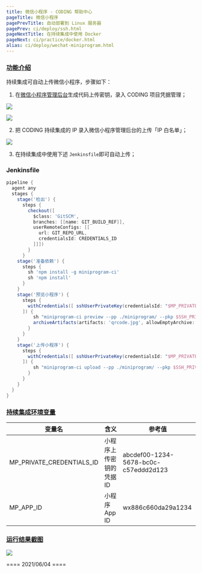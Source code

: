 ```yaml
---
title: 微信小程序 - CODING 帮助中心
pageTitle: 微信小程序
pagePrevTitle: 自动部署到 Linux 服务器
pagePrev: ci/deploy/ssh.html
pageNextTitle: 在持续集成中使用 Docker
pageNext: ci/practice/docker.html
alias: ci/deploy/wechat-miniprogram.html
---
```


### [功能介绍](#intro)

持续集成可自动上传微信小程序，步骤如下：

1.  在[微信小程序管理后台](https://mp.weixin.qq.com/wxamp/home/guide)生成代码上传密钥，录入 CODING 项目凭据管理；

![](https://help-assets.codehub.cn/enterprise/20210604180023.png)

![](https://help-assets.codehub.cn/enterprise/20210604180141.png)

2.  把 CODING 持续集成的 IP 录入微信小程序管理后台的上传「IP 白名单」；

![](https://help-assets.codehub.cn/enterprise/20210604180246.png)

3.  在持续集成中使用下述 `Jenkinsfile`即可自动上传；

### Jenkinsfile

```groovy
pipeline {
  agent any
  stages {
    stage('检出') {
      steps {
        checkout([
          $class: 'GitSCM',
          branches: [[name: GIT_BUILD_REF]],
          userRemoteConfigs: [[
            url: GIT_REPO_URL,
            credentialsId: CREDENTIALS_ID
          ]]])
        }
      }
    stage('准备依赖') {
      steps {
        sh 'npm install -g miniprogram-ci'
        sh 'npm install'
      }
    }
    stage('预览小程序') {
      steps {
        withCredentials([ sshUserPrivateKey(credentialsId: "$MP_PRIVATE_CREDENTIALS_ID",keyFileVariable:'SSH_PRIVATE_KEY_PATH')
      ]) {
          sh "miniprogram-ci preview --pp ./miniprogram/ --pkp $SSH_PRIVATE_KEY_PATH --appid $MP_APP_ID --uv 1.0.0 --enable-es6 true --qrcode-format image --qrcode-output-dest qrcode.jpg"
          archiveArtifacts(artifacts: 'qrcode.jpg', allowEmptyArchive: false)
        }
      }
    }
    stage('上传小程序') {
      steps {
        withCredentials([ sshUserPrivateKey(credentialsId: "$MP_PRIVATE_CREDENTIALS_ID",keyFileVariable:'SSH_PRIVATE_KEY_PATH')
      ]) {
          sh "miniprogram-ci upload --pp ./miniprogram/ --pkp $SSH_PRIVATE_KEY_PATH --appid $MP_APP_ID --uv 1.0.0 --enable-es6 true"
        }
      }
    }
  }
}
```

### [持续集成环境变量](#ci-env)

变量名              | 含义             | 参考值
-------------------|------------------|---------
MP_PRIVATE_CREDENTIALS_ID  | 小程序上传密钥的凭据 ID  | abcdef00-1234-5678-bc0c-c57eddd2d123
MP_APP_ID | 小程序 App ID | wx886c660da29a1234

### [运行结果截图](#screenshots)

![](https://help-assets.codehub.cn/enterprise/20210604181108.png)

==== 2021/06/04 ====
